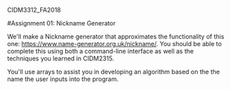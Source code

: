 
CIDM3312_FA2018

#Assignment 01: Nickname Generator

We'll make a Nickname generator that approximates the functionality of this one: https://www.name-generator.org.uk/nickname/.  You should be able to complete this using both a command-line interface as well as the techniques you learned in CIDM2315.

You'll use arrays to assist you in developing an algorithm based on the the name the user inputs into the program.
